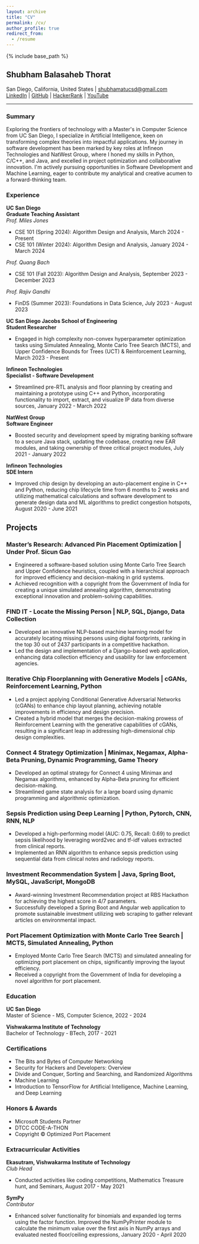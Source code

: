 ```yaml
---
layout: archive
title: "CV"
permalink: /cv/
author_profile: true
redirect_from:
  - /resume
---
```


{% include base_path %}

## Shubham Balasaheb Thorat
San Diego, California, United States | shubhamatucsd@gmail.com  
[LinkedIn](https://www.linkedin.com/in/sbt4104) | [GitHub](http://github.com/sbt4104) | [HackerRank](https://www.hackerrank.com/sbt4104) | [YouTube](https://youtube.com/@shubhamthorat3018?feature=shared)

---

### Summary
Exploring the frontiers of technology with a Master's in Computer Science from UC San Diego, I specialize in Artificial Intelligence, keen on transforming complex theories into impactful applications. My journey in software development has been marked by key roles at Infineon Technologies and NatWest Group, where I honed my skills in Python, C/C++, and Java, and excelled in project optimization and collaborative innovation. I'm actively pursuing opportunities in Software Development and Machine Learning, eager to contribute my analytical and creative acumen to a forward-thinking team.

### Experience

**UC San Diego**  
**Graduate Teaching Assistant**  
*Prof. Miles Jones*  
- CSE 101 (Spring 2024): Algorithm Design and Analysis, March 2024 - Present  
- CSE 101 (Winter 2024): Algorithm Design and Analysis, January 2024 - March 2024  

*Prof. Quang Bach*  
- CSE 101 (Fall 2023): Algorithm Design and Analysis, September 2023 - December 2023  

*Prof. Rajiv Gandhi*  
- FinDS (Summer 2023): Foundations in Data Science, July 2023 - August 2023  

**UC San Diego Jacobs School of Engineering**  
**Student Researcher**  
- Engaged in high complexity non-convex hyperparameter optimization tasks using Simulated Annealing, Monte Carlo Tree Search (MCTS), and Upper Confidence Bounds for Trees (UCT) & Reinforcement Learning, March 2023 - Present

**Infineon Technologies**  
**Specialist - Software Development**  
- Streamlined pre-RTL analysis and floor planning by creating and maintaining a prototype using C++ and Python, incorporating functionality to import, extract, and visualize IP data from diverse sources, January 2022 - March 2022

**NatWest Group**  
**Software Engineer**  
- Boosted security and development speed by migrating banking software to a secure Java stack, updating the codebase, creating new EAR modules, and taking ownership of three critical project modules, July 2021 - January 2022  

**Infineon Technologies**  
**SDE Intern**  
- Improved chip design by developing an auto-placement engine in C++ and Python, reducing chip lifecycle time from 6 months to 2 weeks and utilizing mathematical calculations and software development to generate design data and ML algorithms to predict congestion hotspots, August 2020 - June 2021

## Projects

### Master’s Research: Advanced Pin Placement Optimization | Under Prof. Sicun Gao
- Engineered a software-based solution using Monte Carlo Tree Search and Upper Confidence heuristics, coupled with a hierarchical approach for improved efficiency and decision-making in grid systems.
- Achieved recognition with a copyright from the Government of India for creating a unique simulated annealing algorithm, demonstrating exceptional innovation and problem-solving capabilities.

### FIND IT - Locate the Missing Person | NLP, SQL, Django, Data Collection
- Developed an innovative NLP-based machine learning model for accurately locating missing persons using digital footprints, ranking in the top 30 out of 2437 participants in a competitive hackathon.
- Led the design and implementation of a Django-based web application, enhancing data collection efficiency and usability for law enforcement agencies.

### Iterative Chip Floorplanning with Generative Models | cGANs, Reinforcement Learning, Python
- Led a project applying Conditional Generative Adversarial Networks (cGANs) to enhance chip layout planning, achieving notable improvements in efficiency and design precision.
- Created a hybrid model that merges the decision-making prowess of Reinforcement Learning with the generative capabilities of cGANs, resulting in a significant leap in addressing high-dimensional chip design complexities.

### Connect 4 Strategy Optimization | Minimax, Negamax, Alpha-Beta Pruning, Dynamic Programming, Game Theory
- Developed an optimal strategy for Connect 4 using Minimax and Negamax algorithms, enhanced by Alpha-Beta pruning for efficient decision-making.
- Streamlined game state analysis for a large board using dynamic programming and algorithmic optimization.
### Sepsis Prediction using Deep Learning | Python, Pytorch, CNN, RNN, NLP
- Developed a high-performing model (AUC: 0.75, Recall: 0.69) to predict sepsis likelihood by leveraging word2vec and tf-idf values extracted from clinical reports.
- Implemented an RNN algorithm to enhance sepsis prediction using sequential data from clinical notes and radiology reports.

### Investment Recommendation System | Java, Spring Boot, MySQL, JavaScript, MongoDB
- Award-winning Investment Recommendation project at RBS Hackathon for achieving the highest score in 4/7 parameters.
- Successfully developed a Spring Boot and Angular web application to promote sustainable investment utilizing web scraping to gather relevant articles on environmental impact.

### Port Placement Optimization with Monte Carlo Tree Search | MCTS, Simulated Annealing, Python
- Employed Monte Carlo Tree Search (MCTS) and simulated annealing for optimizing port placement on chips, significantly improving the layout efficiency.
- Received a copyright from the Government of India for developing a novel algorithm for port placement.

### Education

**UC San Diego**  
Master of Science - MS, Computer Science, 2022 - 2024  

**Vishwakarma Institute of Technology**  
Bachelor of Technology - BTech, 2017 - 2021  

### Certifications
- The Bits and Bytes of Computer Networking  
- Security for Hackers and Developers: Overview  
- Divide and Conquer, Sorting and Searching, and Randomized Algorithms  
- Machine Learning  
- Introduction to TensorFlow for Artificial Intelligence, Machine Learning, and Deep Learning  

### Honors & Awards
- Microsoft Students Partner  
- DTCC CODE-A-THON  
- Copyright ©️ Optimized Port Placement  

### Extracurricular Activities
**Ekasutram, Vishwakarma Institute of Technology**  
*Club Head*  
- Conducted activities like coding competitions, Mathematics Treasure hunt, and Seminars, August 2017 - May 2021  

**SymPy**  
*Contributor*  
- Enhanced solver functionality for binomials and expanded log terms using the factor function. Improved the NumPyPrinter module to calculate the minimum value over the first axis in NumPy arrays and evaluated nested floor/ceiling expressions, January 2020 - April 2020  
